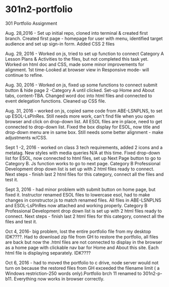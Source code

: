 # 301n2-portfolio
301 Portfolio Assignment

Aug. 28,2016 - Set up initial repo, cloned into terminal & created first branch.
Created first page - homepage for user with menu, identified target audience and set up sign-in form.
Added CSS 2 files

Aug. 29, 2016 - Worked on js, tried to set up function to connect Category A Lesson Plans & Activities to the files,
but not completed this task yet.
Worked on html doc and CSS, made some minor improvements for alignment.
1st time-Looked at browser view in Responsive mode- will continue to refine.

Aug. 30, 2016 - Worked on js, fixed up some functions to connect submit button & hide page 2 -Category A until clicked.
Set-up Home and About tabs, content-TBA.
Changed word doc into html files and connected to event delegation functions.
Cleaned up CSS file.

Aug. 31, 2016 - worked on js, copied same code from ABE-LSNPLNS, to set up ESOL-LsPlnRes. Still needs more work, can't find file when you open browser and click on drop-down list. All ESOL files are in place, need to get connected to drop-down list.
Fixed the box display for ESOL, now title and drop-down menu are in same box. Still needs some better alignment - make adjustments w/CSS.

Sept 1 -2, 2016 - worked on class 3 tech requirements, added 2 icons and a metatag. New styles with media queries N/A at this time.
Fixed drop-down list for ESOL, now connected to html files, set up Next Page button to go to Category B. Js function works to go to next page. Category B Professional Development drop down list is set up with 2 html files ready to connect. Next steps - finish last 2 html files for this category, connect all the files and test it.

Sept 3, 2016 - had minor problem with submit button on home page, but fixed it. Instructor renamed ESOL files to lowercase esol, had to make changes in constructor.js to match renamed files. All files in ABE-LSNPLNS and ESOL-LsPlnRes now attached and working properly.
Category B Professional Development drop down list is set up with 2 html files ready to connect. Next steps - finish last 2 html files for this category, connect all the files and test it.

Oct 4, 2016- big problem, lost the entire portfolio file from my desktop IDK????.  Had to download zip file from GH to restore the portfolio, all files are back but now the .html files are not connected to display in the browser as a home page with clickable nav bar for Home and About this site. Each html file is displaying separately.  IDK????

Oct 6, 2016 - had to moved the portfolio to c drive, node server would not turn on because the restored files from GH exceeded the filename limit ( a Windows restriction-250 words only).Portfolio brch 11 renamed to 301n2-p-b11. Everything now works in browser correctly.
